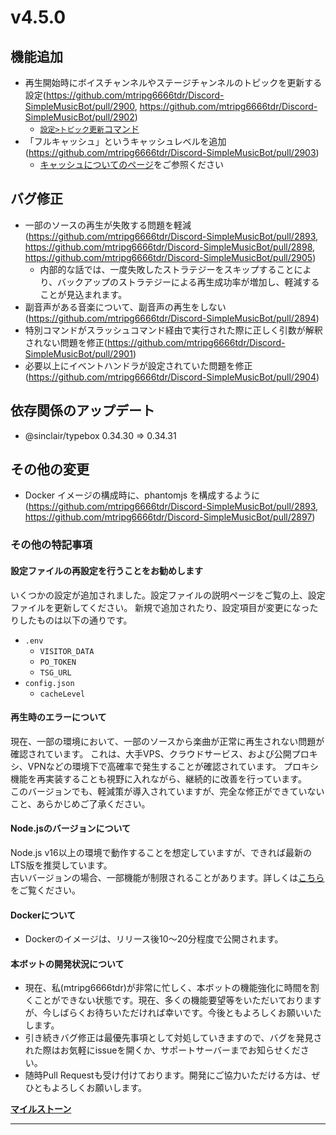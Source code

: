 # v4.5.0
## 機能追加
* 再生開始時にボイスチャンネルやステージチャンネルのトピックを更新する設定(https://github.com/mtripg6666tdr/Discord-SimpleMusicBot/pull/2900, https://github.com/mtripg6666tdr/Discord-SimpleMusicBot/pull/2902)
  * [`設定>トピック更新`コマンド](https://web.usamyon.moe/Discord-SimpleMusicBot/docs/guide/commands/setting_updatetopic)
* 「フルキャッシュ」というキャッシュレベルを追加(https://github.com/mtripg6666tdr/Discord-SimpleMusicBot/pull/2903)
  * [キャッシュについてのページ](https://web.usamyon.moe/Discord-SimpleMusicBot/docs/setup/feature/cache)をご参照ください
## バグ修正
* 一部のソースの再生が失敗する問題を軽減(https://github.com/mtripg6666tdr/Discord-SimpleMusicBot/pull/2893, https://github.com/mtripg6666tdr/Discord-SimpleMusicBot/pull/2898, https://github.com/mtripg6666tdr/Discord-SimpleMusicBot/pull/2905)
  * 内部的な話では、一度失敗したストラテジーをスキップすることにより、バックアップのストラテジーによる再生成功率が増加し、軽減することが見込まれます。
* 副音声がある音楽について、副音声の再生をしない(https://github.com/mtripg6666tdr/Discord-SimpleMusicBot/pull/2894)
* 特別コマンドがスラッシュコマンド経由で実行された際に正しく引数が解釈されない問題を修正(https://github.com/mtripg6666tdr/Discord-SimpleMusicBot/pull/2901)
* 必要以上にイベントハンドラが設定されていた問題を修正(https://github.com/mtripg6666tdr/Discord-SimpleMusicBot/pull/2904)
## 依存関係のアップデート
* @sinclair/typebox 0.34.30 => 0.34.31
## その他の変更
* Docker イメージの構成時に、phantomjs を構成するように(https://github.com/mtripg6666tdr/Discord-SimpleMusicBot/pull/2893, https://github.com/mtripg6666tdr/Discord-SimpleMusicBot/pull/2897)

### その他の特記事項
#### 設定ファイルの再設定を行うことをお勧めします
いくつかの設定が追加されました。設定ファイルの説明ページをご覧の上、設定ファイルを更新してください。
新規で追加されたり、設定項目が変更になったりしたものは以下の通りです。
* `.env`
  * `VISITOR_DATA`
  * `PO_TOKEN`
  * `TSG_URL`
* `config.json`
  * `cacheLevel`
#### 再生時のエラーについて
現在、一部の環境において、一部のソースから楽曲が正常に再生されない問題が確認されています。
これは、大手VPS、クラウドサービス、および公開プロキシ、VPNなどの環境下で高確率で発生することが確認されています。
プロキシ機能を再実装することも視野に入れながら、継続的に改善を行っています。  
このバージョンでも、軽減策が導入されていますが、完全な修正ができていないこと、あらかじめご了承ください。
#### Node.jsのバージョンについて
Node.js v16以上の環境で動作することを想定していますが、できれば最新のLTS版を推奨しています。  
古いバージョンの場合、一部機能が制限されることがあります。詳しくは[こちら](https://web.usamyon.moe/Discord-SimpleMusicBot/docs/next/setup/support#nodejs%E3%81%AE%E3%83%90%E3%83%BC%E3%82%B8%E3%83%A7%E3%83%B3%E3%81%AB%E3%82%88%E3%82%8B%E6%A9%9F%E8%83%BD%E3%81%AE%E9%81%95%E3%81%84)をご覧ください。
#### Dockerについて
* Dockerのイメージは、リリース後10～20分程度で公開されます。
#### 本ボットの開発状況について
* 現在、私(mtripg6666tdr)が非常に忙しく、本ボットの機能強化に時間を割くことができない状態です。現在、多くの機能要望等をいただいておりますが、今しばらくお待ちいただければ幸いです。今後ともよろしくお願いいたします。
* 引き続きバグ修正は最優先事項として対処していきますので、バグを発見された際はお気軽にissueを開くか、サポートサーバーまでお知らせください。
* 随時Pull Requestも受け付けております。開発にご協力いただける方は、ぜひともよろしくお願いします。

[**マイルストーン**](https://github.com/mtripg6666tdr/Discord-SimpleMusicBot/milestone/18?closed=1)

---
